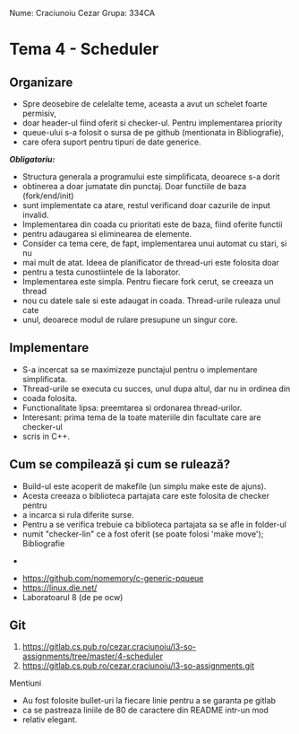 Nume: Craciunoiu Cezar
Grupa: 334CA

# Tema 4 - Scheduler

Organizare
-
* Spre deosebire de celelalte teme, aceasta a avut un schelet foarte permisiv,
* doar header-ul fiind oferit si checker-ul. Pentru implementarea priority
* queue-ului s-a folosit o sursa de pe github (mentionata in Bibliografie),
* care ofera suport pentru tipuri de date generice.

***Obligatoriu:*** 
* Structura generala a programului este simplificata, deoarece s-a dorit
* obtinerea a doar jumatate din punctaj. Doar functiile de baza (fork/end/init)
* sunt implementate ca atare, restul verificand doar cazurile de input invalid.
* Implementarea din coada cu prioritati este de baza, fiind oferite functii
* pentru adaugarea si eliminearea de elemente.
* Consider ca tema cere, de fapt, implementarea unui automat cu stari, si nu
* mai mult de atat. Ideea de planificator de thread-uri este folosita doar
* pentru a testa cunostiintele de la laborator.
* Implementarea este simpla. Pentru fiecare fork cerut, se creeaza un thread
* nou cu datele sale si este adaugat in coada. Thread-urile ruleaza unul cate
* unul, deoarece modul de rulare presupune un singur core.

Implementare
-

* S-a incercat sa se maximizeze punctajul pentru o implementare simplificata.
* Thread-urile se executa cu succes, unul dupa altul, dar nu in ordinea din
* coada folosita.
* Functionalitate lipsa: preemtarea si ordonarea thread-urilor.
* Interesant: prima tema de la toate materiile din facultate care are checker-ul
* scris in C++.

Cum se compilează și cum se rulează?
-
* Build-ul este acoperit de makefile (un simplu make este de ajuns).
* Acesta creeaza o biblioteca partajata care este folosita de checker pentru
* a incarca si rula diferite surse.
* Pentru a se verifica trebuie ca biblioteca partajata sa se afle in folder-ul
* numit "checker-lin" ce a fost oferit (se poate folosi 'make move');
Bibliografie
-
* https://github.com/nomemory/c-generic-pqueue
* https://linux.die.net/
* Laboratoarul 8 (de pe ocw)

Git
-
1. https://gitlab.cs.pub.ro/cezar.craciunoiu/l3-so-assignments/tree/master/4-scheduler
2. https://gitlab.cs.pub.ro/cezar.craciunoiu/l3-so-assignments.git

Mentiuni
* Au fost folosite bullet-uri la fiecare linie pentru a se garanta pe gitlab
* ca se pastreaza liniile de 80 de caractere din README intr-un mod
* relativ elegant.
